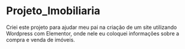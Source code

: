 # Projeto_Imobiliaria
Criei este projeto para ajudar meu pai na criação de um site utilizando Wordpress com Elementor, onde nele eu coloquei informações sobre a compra e venda de imóveis.
